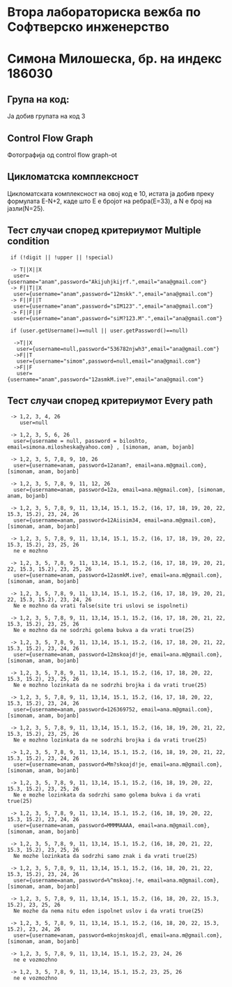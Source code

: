 # Втора лабораториска вежба по Софтверско инженерство
# Симона Милошеска, бр. на индекс 186030
## Група на код:

Ја добив групата на код 3
## Control Flow Graph

Фотографија од control flow graph-ot
## Цикломатска комплексност

Цикломатската комплексност на овој код е 10, истата ја добив преку формулата E-N+2, каде што E е бројот на ребра(E=33), а N е број на јазли(N=25).

## Тест случаи според критериумот Multiple condition
     if (!digit || !upper || !special)
   
     -> T||X||X
      user={username="anam",password="Akijuhjkijrf.",email="ana@gmail.com"}
     -> F||T||X
      user={username="anam",password="12mskk".",email="ana@gmail.com"}
     -> F||F||T
      user={username="anam",password="sIM123".",email="ana@gmail.com"}
     -> F||F||F
      user={username="anam",password="siM?123.M".",email="ana@gmail.com"}
     
     if (user.getUsername()==null || user.getPassword()==null)
    
      ->T||X
       user={username=null,password="536782njwh3",email="ana@gmail.com"}
      ->F||T
       user={username="simom",password=null,email="ana@gmail.com"}
      ->F||F
       user={username="anam",password="12asmkM.ive?",email="ana@gmail.com"}
 
## Тест случаи според критериумот Every path

     -> 1,2, 3, 4, 26
        user=null
     
     -> 1,2, 3, 5, 6, 26
      user={username = null, password = biloshto, email=simona.milosheska@yahoo.com} , [simonam, anam, bojanb]
     
     -> 1,2, 3, 5, 7,8, 9, 10, 26
      user={username=anam, password=12anam?, email=ana.m@gmail.com}, [simonam, anam, bojanb]
     
     -> 1,2, 3, 5, 7,8, 9, 11, 12, 26
      user={username=anam, password=12a, email=ana.m@gmail.com}, [simonam, anam, bojanb]
     
     -> 1,2, 3, 5, 7,8, 9, 11, 13,14, 15.1, 15.2, (16, 17, 18, 19, 20, 22, 15.3, 15.2), 23, 24, 26
      user={username=anam, password=12Aiisim34, email=ana.m@gmail.com}, [simonam, anam, bojanb]
     
     -> 1,2, 3, 5, 7,8, 9, 11, 13,14, 15.1, 15.2, (16, 17, 18, 19, 20, 22, 15.3, 15.2), 23, 25, 26
      ne e mozhno
     
     -> 1,2, 3, 5, 7,8, 9, 11, 13,14, 15.1, 15.2, (16, 17, 18, 19, 20, 21, 22, 15.3, 15.2), 23, 25, 26
      user={username=anam, password=12asmkM.ive?, email=ana.m@gmail.com}, [simonam, anam, bojanb]
     
     -> 1,2, 3, 5, 7,8, 9, 11, 13,14, 15.1, 15.2, (16, 17, 18, 19, 20, 21, 22, 15.3, 15.2), 23, 24, 26
      Ne e mozhno da vrati false(site tri uslovi se ispolneti)
     
     -> 1,2, 3, 5, 7,8, 9, 11, 13,14, 15.1, 15.2, (16, 17, 18, 20, 21, 22, 15.3, 15.2), 23, 25, 26
      Ne e mozhno da ne sodrzhi golema bukva a da vrati true(25)
     
     -> 1,2, 3, 5, 7,8, 9, 11, 13,14, 15.1, 15.2, (16, 17, 18, 20, 21, 22, 15.3, 15.2), 23, 24, 26
      user={username=anam, password=12mskoajd!je, email=ana.m@gmail.com}, [simonam, anam, bojanb]
     
     -> 1,2, 3, 5, 7,8, 9, 11, 13,14, 15.1, 15.2, (16, 17, 18, 20, 22, 15.3, 15.2), 23, 25, 26
      Ne e mozhno lozinkata da ne sodrzhi brojka i da vrati true(25)
     
     -> 1,2, 3, 5, 7,8, 9, 11, 13,14, 15.1, 15.2, (16, 17, 18, 20, 22, 15.3, 15.2), 23, 24, 26
      user={username=anam, password=126369752, email=ana.m@gmail.com}, [simonam, anam, bojanb]
     
     -> 1,2, 3, 5, 7,8, 9, 11, 13,14, 15.1, 15.2, (16, 18, 19, 20, 21, 22, 15.3, 15.2), 23, 25, 26
      Ne e mozhno lozinkata da ne sodrzhi brojka i da vrati true(25)
     
     -> 1,2, 3, 5, 7,8, 9, 11, 13,14, 15.1, 15.2, (16, 18, 19, 20, 21, 22, 15.3, 15.2), 23, 24, 26
      user={username=anam, password=Mm?skoajd!je, email=ana.m@gmail.com}, [simonam, anam, bojanb]
     
     -> 1,2, 3, 5, 7,8, 9, 11, 13,14, 15.1, 15.2, (16, 18, 19, 20, 22, 15.3, 15.2), 23, 25, 26
      Ne e mozhe lozinkata da sodrzhi samo golema bukva i da vrati true(25)
     
     -> 1,2, 3, 5, 7,8, 9, 11, 13,14, 15.1, 15.2, (16, 18, 19, 20, 22, 15.3, 15.2), 23, 24, 26
      user={username=anam, password=MMMMAAAA, email=ana.m@gmail.com}, [simonam, anam, bojanb]
     
     -> 1,2, 3, 5, 7,8, 9, 11, 13,14, 15.1, 15.2, (16, 18, 20, 21, 22, 15.3, 15.2), 23, 25, 26
      Ne mozhe lozinkata da sodrzhi samo znak i da vrati true(25)
     
     -> 1,2, 3, 5, 7,8, 9, 11, 13,14, 15.1, 15.2, (16, 18, 20, 21, 22, 15.3, 15.2), 23, 24, 26
      user={username=anam, password=%^mskoaj.!e, email=ana.m@gmail.com}, [simonam, anam, bojanb]
     
     -> 1,2, 3, 5, 7,8, 9, 11, 13,14, 15.1, 15.2, (16, 18, 20, 22, 15.3, 15.2), 23, 25, 26
      Ne mozhe da nema nitu eden ispolnet uslov i da vrati true(25)
     
     -> 1,2, 3, 5, 7,8, 9, 11, 13,14, 15.1, 15.2, (16, 18, 20, 22, 15.3, 15.2), 23, 24, 26
      user={username=anam, password=mkojmskoajdl, email=ana.m@gmail.com}, [simonam, anam, bojanb]
     
     -> 1,2, 3, 5, 7,8, 9, 11, 13,14, 15.1, 15.2, 23, 24, 26
      ne e vozmozhno
     
     -> 1,2, 3, 5, 7,8, 9, 11, 13,14, 15.1, 15.2, 23, 25, 26
      ne e vozmozhno
      



